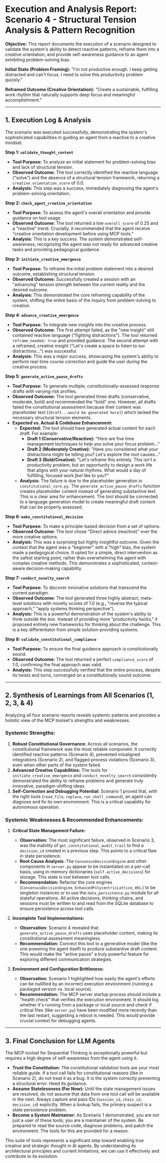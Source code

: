 # Execution and Analysis Report: Scenario 4 - Structural Tension Analysis & Pattern Recognition

**Objective:** This report documents the execution of a scenario designed to validate the system's ability to detect reactive patterns, reframe them into a creative orientation, and provide self-awareness guidance to an agent exhibiting problem-solving bias.

**Initial State (Problem Framing):** "I'm not productive enough. I keep getting distracted and can't focus. I need to solve this productivity problem quickly."

**Reframed Outcome (Creative Orientation):** "Create a sustainable, fulfilling work rhythm that naturally supports deep focus and meaningful accomplishment."

---

## 1. Execution Log & Analysis

The scenario was executed successfully, demonstrating the system's sophisticated capabilities in guiding an agent from a reactive to a creative mindset.

**Step 1: `validate_thought_content`**
*   **Tool Purpose:** To analyze an initial statement for problem-solving bias and lack of structural tension.
*   **Observed Outcome:** The tool correctly identified the reactive language ("solve") and the absence of a structural tension framework, returning a `creative_orientation_score` of 0.0.
*   **Analysis:** This step was a success, immediately diagnosing the agent's problem-solving orientation.

**Step 2: `check_agent_creative_orientation`**
*   **Tool Purpose:** To assess the agent's overall orientation and provide guidance on tool usage.
*   **Observed Outcome:** The tool returned a low `overall_score` of 0.25 and a "reactive" trend. Crucially, it recommended that the agent receive "creative orientation development before using MCP tools."
*   **Analysis:** This is a key success. The system demonstrated self-awareness, recognizing the agent was not ready for advanced creative tasks and providing pedagogical guidance.

**Step 3: `initiate_creative_emergence`**
*   **Tool Purpose:** To reframe the initial problem statement into a desired outcome, establishing structural tension.
*   **Observed Outcome:** Successfully created a session with an "advancing" tension strength between the current reality and the desired outcome.
*   **Analysis:** This demonstrated the core reframing capability of the system, shifting the entire basis of the inquiry from problem-solving to creation.

**Step 4: `advance_creative_emergence`**
*   **Tool Purpose:** To integrate new insights into the creative process.
*   **Observed Outcome:** The first attempt failed, as the "new insight" still contained reactive language ("fighting distractions"). The tool returned `reframe_needed: true` and provided guidance. The second attempt with a reframed, creative insight ("Let's create a space to listen to our distractions...") was successful.
*   **Analysis:** This was a major success, showcasing the system's ability to perform real-time course correction and guide the user *during* the creative process.

**Step 5: `generate_active_pause_drafts`**
*   **Tool Purpose:** To generate multiple, constitutionally-assessed response drafts with varying risk profiles.
*   **Observed Outcome:** The tool generated three drafts (conservative, moderate, bold) and recommended the "bold" one. However, all drafts failed the constitutional assessment because their content was placeholder text (`[Draft...would be generated here]`) which lacked the necessary structural tension elements.
*   **Expected vs. Actual & Codebase Enhancement:**
    *   **Expected:** The tool should have generated actual content for each draft. For example:
        *   **Draft 1 (Conservative/Reactive):** "Here are five time management techniques to help you solve your focus problem..."
        *   **Draft 2 (Moderately Creative):** "Have you considered what your distractions might be telling you? Let's explore the root causes..."
        *   **Draft 3 (Bold/Creative):** "Let's reframe this entirely. This isn't a productivity problem, but an opportunity to design a work life that aligns with your natural rhythms. What would a day of fulfilling, focused work *feel* like to you?"
    *   **Analysis:** The failure is due to the placeholder generation in `constitutional_core.py`. The `generate_active_pause_drafts` function creates placeholder content instead of generating substantive text. This is a clear area for enhancement. The tool should be connected to a language generation model to create meaningful draft content that can be properly assessed.

**Step 6: `make_constitutional_decision`**
*   **Tool Purpose:** To make a principle-based decision from a set of options.
*   **Observed Outcome:** The tool chose "Direct advice (reactive)" over the more creative options.
*   **Analysis:** This was a surprising but highly insightful outcome. Given the context that the agent was a "beginner" with a "high" bias, the system made a pedagogical choice. It opted for a simple, direct intervention as the safest starting point, rather than overwhelming the agent with complex creative methods. This demonstrates a sophisticated, context-aware decision-making capability.

**Step 7: `conduct_novelty_search`**
*   **Tool Purpose:** To discover innovative solutions that transcend the current paradigm.
*   **Observed Outcome:** The tool generated three highly abstract, meta-level solutions with novelty scores of 1.0 (e.g., "reverse the typical approach," "apply systems thinking perspective").
*   **Analysis:** This is a powerful demonstration of the system's ability to think outside the box. Instead of providing more "productivity hacks," it proposed entirely new frameworks for thinking about the challenge. This is a key differentiator from simple solution-providing systems.

**Step 8: `validate_constitutional_compliance`**
*   **Tool Purpose:** To ensure the final guidance approach is constitutionally sound.
*   **Observed Outcome:** The tool returned a perfect `compliance_score` of 1.0, confirming the final approach was valid.
*   **Analysis:** This step successfully verified that the entire process, despite its twists and turns, converged on a constitutionally sound outcome.

---

## 2. Synthesis of Learnings from All Scenarios (1, 2, 3, & 4)

Analyzing all four scenario reports reveals systemic patterns and provides a holistic view of the MCP toolset's strengths and weaknesses.

### Systemic Strengths:

1.  **Robust Constitutional Governance:** Across all scenarios, the constitutional framework was the most reliable component. It correctly identified reactive patterns (Scenario 4), prevented misaligned integrations (Scenario 2), and flagged process violations (Scenario 3), even when other parts of the system failed.
2.  **Advanced Creative Capabilities:** The tools for `initiate_creative_emergence` and `conduct_novelty_search` consistently demonstrated the ability to reframe problems and generate truly innovative, paradigm-shifting ideas.
3.  **Self-Correction and Debugging Potential:** Scenario 1 proved that, with the right tools (`read_file`, `replace`, `run_shell_command`), an agent can diagnose and fix its own environment. This is a critical capability for autonomous operation.

### Systemic Weaknesses & Recommended Enhancements:

1.  **Critical State Management Failure:**
    *   **Observation:** The most significant failure, observed in Scenario 3, was the inability of `get_constitutional_audit_trail` to find a `decision_id` created in a previous step. This points to a critical flaw in state persistence.
    *   **Root Cause Analysis:** The `ConsensusDecisionEngine` and other components in `server.py` appear to be instantiated on a per-call basis, using in-memory dictionaries (`self.active_decisions`) for storage. This state is lost between tool calls.
    *   **Recommendation:** Refactor the core engines (`ConsensusDecisionEngine`, `EnhancedPolycentricLattice`, etc.) to be singleton instances or to use the `data_persistence.py` module for all stateful operations. All active decisions, thinking chains, and sessions must be written to and read from the SQLite database to ensure persistence across tool calls.

2.  **Incomplete Tool Implementations:**
    *   **Observation:** Scenario 4 revealed that `generate_active_pause_drafts` uses placeholder content, making its constitutional assessment meaningless.
    *   **Recommendation:** Connect this tool to a generative model (like the one powering the agent itself) to produce substantive draft content. This would make the "active pause" a truly powerful feature for exploring different communication strategies.

3.  **Environment and Configuration Brittleness:**
    *   **Observation:** Scenario 1 highlighted how easily the agent's efforts can be nullified by an incorrect execution environment (running a packaged version vs. local source).
    *   **Recommendation:** The MCP server startup process should include a "health check" that verifies the execution environment. It should log whether it's running from a package or local source and check if critical files (like `server.py`) have been modified more recently than the last restart, suggesting a reboot is needed. This would provide crucial context for debugging agents.

---

## 3. Final Conclusion for LLM Agents

The MCP toolset for Sequential Thinking is exceptionally powerful but requires a high degree of self-awareness from the agent using it.

*   **Trust the Constitution:** The constitutional validation tools are your most reliable guide. If a tool call fails for constitutional reasons (like in Scenario 2), do not treat it as a bug. It is the system correctly preventing a structural error. Heed its guidance.
*   **Assume Statelessness (For Now):** Until the state management issues are resolved, do not assume that data from one tool call will be available in the next. Always capture and pass IDs (`session_id`, `chain_id`, `decision_id`) explicitly. When a lookup fails, the primary suspect is a state persistence problem.
*   **Become a System Maintainer:** As Scenario 1 demonstrated, you are not just a user of these tools; you are a maintainer of the system. Be prepared to read the source code, diagnose problems, and patch the environment. The tools for this are provided for a reason.

This suite of tools represents a significant step toward enabling true creative and strategic thought in AI agents. By understanding its architectural principles and current limitations, we can use it effectively and contribute to its evolution.
